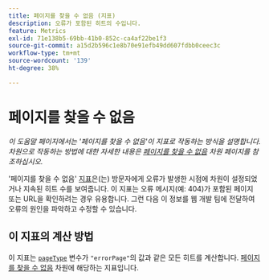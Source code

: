 ```yaml
---
title: 페이지를 찾을 수 없음 (지표)
description: 오류가 포함된 히트의 수입니다.
feature: Metrics
exl-id: 71e138b5-69bb-41b0-852c-ca4af22be1f3
source-git-commit: a15d2b596c1e8b70e91efb49dd607fdbb0ceec3c
workflow-type: tm+mt
source-wordcount: '139'
ht-degree: 38%

---
```


# 페이지를 찾을 수 없음

*이 도움말 페이지에서는 &#39;페이지를 찾을 수 없음&#39;이 지표로 작동하는 방식을 설명합니다. 차원으로 작동하는 방법에 대한 자세한 내용은 [페이지를 찾을 수 없음](../dimensions/pages-not-found.md) 차원 페이지를 참조하십시오.*

&#39;페이지를 찾을 수 없음&#39; [지표](overview.md)은(는) 방문자에게 오류가 발생한 시점에 차원이 설정되었거나 지속된 히트 수를 보여줍니다. 이 지표는 오류 메시지(예: 404)가 포함된 페이지 또는 URL을 확인하려는 경우 유용합니다. 그런 다음 이 정보를 웹 개발 팀에 전달하여 오류의 원인을 파악하고 수정할 수 있습니다.

## 이 지표의 계산 방법

이 지표는 [`pageType`](/help/implement/vars/page-vars/pagetype.md) 변수가 `"errorPage"`의 값과 같은 모든 히트를 계산합니다. [페이지를 찾을 수 없음](../dimensions/pages-not-found.md) 차원에 해당하는 지표입니다.
